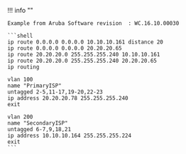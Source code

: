 !!! info ""

    Example from Aruba Software revision  : WC.16.10.00030

    ```shell
    ip route 0.0.0.0 0.0.0.0 10.10.10.161 distance 20
    ip route 0.0.0.0 0.0.0.0 20.20.20.65
    ip route 20.20.20.0 255.255.255.240 10.10.10.161
    ip route 20.20.20.0 255.255.255.240 20.20.20.65
    ip routing

    vlan 100
    name "PrimaryISP"
    untagged 2-5,11-17,19-20,22-23
    ip address 20.20.20.78 255.255.255.240
    exit

    vlan 200
    name "SecondaryISP"
    untagged 6-7,9,18,21
    ip address 10.10.10.164 255.255.255.224
    exit
    ```
